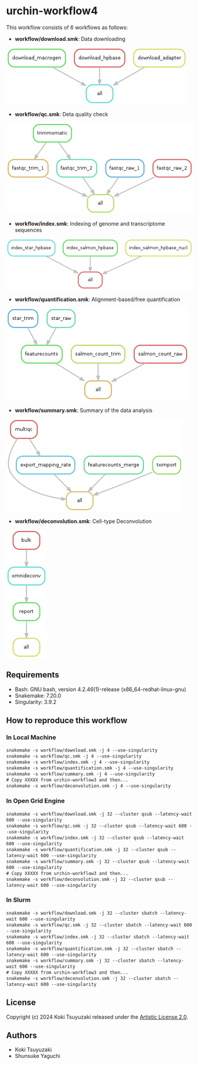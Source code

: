 # urchin-workflow4
This workflow consists of 6 workflows as follows:

- **workflow/download.smk**: Data downloading

![](https://github.com/kokitsuyuzaki/urchin-workflow4/blob/main/plot/download.png?raw=true)

- **workflow/qc.smk**: Deta quality check

![](https://github.com/kokitsuyuzaki/urchin-workflow4/blob/main/plot/qc.png?raw=true)

- **workflow/index.smk**: Indexing of genome and transcriptome sequences

![](https://github.com/kokitsuyuzaki/urchin-workflow4/blob/main/plot/index.png?raw=true)

- **workflow/quantification.smk**: Alignment-based/free quantification

![](https://github.com/kokitsuyuzaki/urchin-workflow4/blob/main/plot/quantification.png?raw=true)

- **workflow/summary.smk**: Summary of the data analysis

![](https://github.com/kokitsuyuzaki/urchin-workflow4/blob/main/plot/summary.png?raw=true)

- **workflow/deconvolution.smk**: Cell-type Deconvolution

![](https://github.com/kokitsuyuzaki/urchin-workflow4/blob/main/plot/deconvolution.png?raw=true)

## Requirements
- Bash: GNU bash, version 4.2.46(1)-release (x86_64-redhat-linux-gnu)
- Snakemake: 7.20.0
- Singularity: 3.9.2

## How to reproduce this workflow
### In Local Machine

```
snakemake -s workflow/download.smk -j 4 --use-singularity
snakemake -s workflow/qc.smk -j 4 --use-singularity
snakemake -s workflow/index.smk -j 4 --use-singularity
snakemake -s workflow/quantification.smk -j 4 --use-singularity
snakemake -s workflow/summary.smk -j 4 --use-singularity
# Copy XXXXX from urchin-workflow3 and then...
snakemake -s workflow/deconvolution.smk -j 4 --use-singularity
```

### In Open Grid Engine

```
snakemake -s workflow/download.smk -j 32 --cluster qsub --latency-wait 600 --use-singularity
snakemake -s workflow/qc.smk -j 32 --cluster qsub --latency-wait 600 --use-singularity
snakemake -s workflow/index.smk -j 32 --cluster qsub --latency-wait 600 --use-singularity
snakemake -s workflow/quantification.smk -j 32 --cluster qsub --latency-wait 600 --use-singularity
snakemake -s workflow/summary.smk -j 32 --cluster qsub --latency-wait 600 --use-singularity
# Copy XXXXX from urchin-workflow3 and then...
snakemake -s workflow/deconvolution.smk -j 32 --cluster qsub --latency-wait 600 --use-singularity
```

### In Slurm

```
snakemake -s workflow/download.smk -j 32 --cluster sbatch --latency-wait 600 --use-singularity
snakemake -s workflow/qc.smk -j 32 --cluster sbatch --latency-wait 600 --use-singularity
snakemake -s workflow/index.smk -j 32 --cluster sbatch --latency-wait 600 --use-singularity
snakemake -s workflow/quantification.smk -j 32 --cluster sbatch --latency-wait 600 --use-singularity
snakemake -s workflow/summary.smk -j 32 --cluster sbatch --latency-wait 600 --use-singularity
# Copy XXXXX from urchin-workflow3 and then...
snakemake -s workflow/deconvolution.smk -j 32 --cluster sbatch --latency-wait 600 --use-singularity
```

## License
Copyright (c) 2024 Koki Tsuyuzaki released under the [Artistic License 2.0](http://www.perlfoundation.org/artistic_license_2_0).

## Authors
- Koki Tsuyuzaki
- Shunsuke Yaguchi